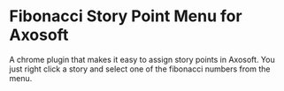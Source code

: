 # Fibonacci Story Point Menu for Axosoft
A chrome plugin that makes it easy to assign story points in Axosoft. You just right click a story and select one of the fibonacci numbers from the menu.
